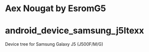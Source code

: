# Aex Nougat by EsromG5
# android_device_samsung_j5ltexx
Device tree for Samsung Galaxy J5 (J500F/M/G)
